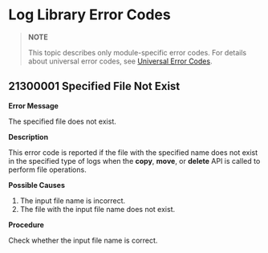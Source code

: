 # Log Library Error Codes

> **NOTE**
>
> This topic describes only module-specific error codes. For details about universal error codes, see [Universal Error Codes](errorcode-universal.md).

## 21300001 Specified File Not Exist

**Error Message**

The specified file does not exist.

**Description**

This error code is reported if the file with the specified name does not exist in the specified type of logs when the **copy**, **move**, or **delete** API is called to perform file operations.

**Possible Causes**

1. The input file name is incorrect.
2. The file with the input file name does not exist.

**Procedure**

Check whether the input file name is correct.
